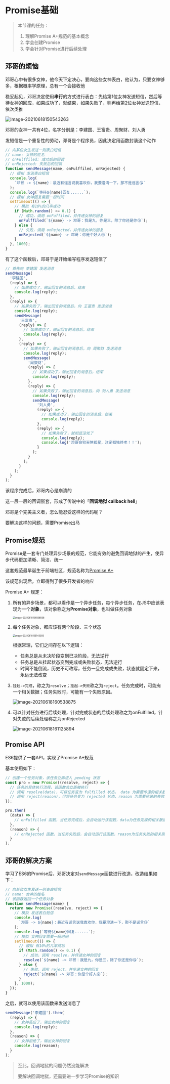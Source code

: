 # Promise基础

> 本节课的任务：
>
> 1. 理解Promise A+规范的基本概念
> 2. 学会创建Promise
> 3. 学会针对Promise进行后续处理

## 邓哥的烦恼

邓哥心中有很多女神，他今天下定决心，要向这些女神表白，他认为，只要女神够多，根据概率学原理，总有一个会接收他

稳妥起见，邓哥决定使用**串行**的方式进行表白：先给第1位女神发送短信，然后等待女神的回应，如果成功了，就结束，如果失败了，则再给第2位女神发送短信，依次类推

![image-20210618150543263](https://qwq9527.gitee.io/resource/imgs/20210618150543.png)

邓哥的女神一共有4位，名字分别是：李建国、王富贵、周聚财、刘人勇

发短信是一个重复性的劳动，邓哥是个程序员，因此决定用函数封装这个动作

```js
// 向某位女生发送一则表白短信
// name: 女神的姓名
// onFulffiled: 成功后的回调
// onRejected: 失败后的回调
function sendMessage(name, onFulffiled, onRejected) {
  // 模拟 发送表白短信
  console.log(
    `邓哥 -> ${name}：最近有谣言说我喜欢你，我要澄清一下，那不是谣言😘`
  );
  console.log(`等待${name}回复......`);
  // 模拟 女神回复需要一段时间
  setTimeout(() => {
    // 模拟 有10%的几率成功
    if (Math.random() <= 0.1) {
      // 成功，调用 onFuffiled，并传递女神的回复
      onFulffiled(`${name} -> 邓哥：我是九，你是三，除了你还是你😘`);
    } else {
      // 失败，调用 onRejected，并传递女神的回复
      onRejected(`${name} -> 邓哥：你是个好人😜`);
    }
  }, 1000);
}
```

有了这个函数后，邓哥于是开始编写程序发送短信了

```js
// 首先向 李建国 发送消息
sendMessage(
  '李建国',
  (reply) => {
    // 如果成功了，输出回复的消息后，结束
    console.log(reply);
  },
  (reply) => {
    // 如果失败了，输出回复的消息后，向 王富贵 发送消息
    console.log(reply);
    sendMessage(
      '王富贵',
      (reply) => {
        // 如果成功了，输出回复的消息后，结束
        console.log(reply);
      },
      (reply) => {
        // 如果失败了，输出回复的消息后，向 周聚财 发送消息
        console.log(reply);
        sendMessage(
          '周聚财',
          (reply) => {
            // 如果成功了，输出回复的消息后，结束
            console.log(reply);
          },
          (reply) => {
            // 如果失败了，输出回复的消息后，向 刘人勇 发送消息
            console.log(reply);
            sendMessage(
              '刘人勇',
              (reply) => {
                // 如果成功了，输出回复的消息后，结束
                console.log(reply);
              },
              (reply) => {
                // 如果失败了，就彻底没戏了
                console.log(reply);
                console.log('邓哥命犯天煞孤星，注定孤独终老！！');
              }
            );
          }
        );
      }
    );
  }
);
```

该程序完成后，邓哥内心是崩溃的

这一层一层的回调嵌套，形成了传说中的「**回调地狱 callback hell**」

邓哥是个完美主义者，怎么能忍受这样的代码呢？

要解决这样的问题，需要Promise出马

## Promise规范

Promise是一套专门处理异步场景的规范，它能有效的避免回调地狱的产生，使异步代码更加清晰、简洁、统一

这套规范最早诞生于前端社区，规范名称为[Promise A+](https://promisesaplus.com/)

该规范出现后，立即得到了很多开发者的响应

Promise A+ 规定：

1. 所有的异步场景，都可以看作是一个异步任务，每个异步任务，在JS中应该表现为一个**对象**，该对象称之为**Promise对象**，也叫做任务对象

   <img src="https://qwq9527.gitee.io/resource/imgs/20210618154556.png" alt="image-20210618154556558" style="zoom:50%;" />

2. 每个任务对象，都应该有两个阶段、三个状态

   <img src="https://qwq9527.gitee.io/resource/imgs/20210618155145.png" alt="image-20210618155145355" style="zoom:50%;" />

   根据常理，它们之间存在以下逻辑：

   - 任务总是从未决阶段变到已决阶段，无法逆行
   - 任务总是从挂起状态变到完成或失败状态，无法逆行
   - 时间不能倒流，历史不可改写，任务一旦完成或失败，状态就固定下来，永远无法改变

3. `挂起->完成`，称之为`resolve`；`挂起->失败`称之为`reject`。任务完成时，可能有一个相关数据；任务失败时，可能有一个失败原因。

   ![image-20210618160538875](https://qwq9527.gitee.io/resource/imgs/20210618160538.png)

4. 可以针对任务进行后续处理，针对完成状态的后续处理称之为onFulfilled，针对失败的后续处理称之为onRejected

   ![image-20210618161125894](https://qwq9527.gitee.io/resource/imgs/20210618161125.png)

## Promise API

ES6提供了一套API，实现了Promise A+规范

基本使用如下：

```js
// 创建一个任务对象，该任务立即进入 pending 状态
const pro = new Promise((resolve, reject) => {
  // 任务的具体执行流程，该函数会立即被执行
  // 调用 resolve(data)，可将任务变为 fulfilled 状态， data 为需要传递的相关数据
  // 调用 reject(reason)，可将任务变为 rejected 状态，reason 为需要传递的失败原因
});

pro.then(
  (data) => {
    // onFulfilled 函数，当任务完成后，会自动运行该函数，data为任务完成的相关数据
  },
  (reason) => {
    // onRejected 函数，当任务失败后，会自动运行该函数，reason为任务失败的相关原因
  }
);
```

## 邓哥的解决方案

学习了ES6的Promise后，邓哥决定对`sendMessage`函数进行改造，改造结果如下：

```js
// 向某位女生发送一则表白短信
// name: 女神的姓名
// 该函数返回一个任务对象
function sendMessage(name) {
  return new Promise((resolve, reject) => {
    // 模拟 发送表白短信
    console.log(
      `邓哥 -> ${name}：最近有谣言说我喜欢你，我要澄清一下，那不是谣言😘`
    );
    console.log(`等待${name}回复......`);
    // 模拟 女神回复需要一段时间
    setTimeout(() => {
      // 模拟 有10%的几率成功
      if (Math.random() <= 0.1) {
        // 成功，调用 resolve，并传递女神的回复
        resolve(`${name} -> 邓哥：我是九，你是三，除了你还是你😘`);
      } else {
        // 失败，调用 reject，并传递女神的回复
        reject(`${name} -> 邓哥：你是个好人😜`);
      }
    }, 1000);
  });
}
```

之后，就可以使用该函数来发送消息了

```js
sendMessage('李建国').then(
  (reply) => {
    // 女神答应了，输出女神的回复
    console.log(reply);
  },
  (reason) => {
    // 女神拒绝了，输出女神的回复
    console.log(reason);
  }
);
```

> 至此，回调地狱的问题仍然没能解决
>
> 要解决回调地狱，还需要进一步学习Promise的知识